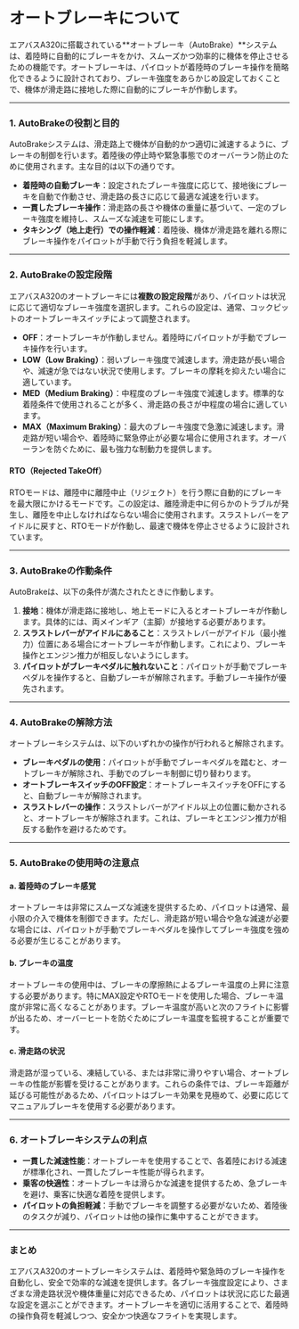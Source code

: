 # オートブレーキについて
エアバスA320に搭載されている**オートブレーキ（AutoBrake）**システムは、着陸時に自動的にブレーキをかけ、スムーズかつ効率的に機体を停止させるための機能です。オートブレーキは、パイロットが着陸時のブレーキ操作を簡略化できるように設計されており、ブレーキ強度をあらかじめ設定しておくことで、機体が滑走路に接地した際に自動的にブレーキが作動します。

---

### 1. **AutoBrakeの役割と目的**

AutoBrakeシステムは、滑走路上で機体が自動的かつ適切に減速するように、ブレーキの制御を行います。着陸後の停止時や緊急事態でのオーバーラン防止のために使用されます。主な目的は以下の通りです。

- **着陸時の自動ブレーキ**：設定されたブレーキ強度に応じて、接地後にブレーキを自動で作動させ、滑走路の長さに応じて最適な減速を行います。
- **一貫したブレーキ操作**：滑走路の長さや機体の重量に基づいて、一定のブレーキ強度を維持し、スムーズな減速を可能にします。
- **タキシング（地上走行）での操作軽減**：着陸後、機体が滑走路を離れる際にブレーキ操作をパイロットが手動で行う負担を軽減します。

---

### 2. **AutoBrakeの設定段階**

エアバスA320のオートブレーキには**複数の設定段階**があり、パイロットは状況に応じて適切なブレーキ強度を選択します。これらの設定は、通常、コックピットのオートブレーキスイッチによって調整されます。

- **OFF**：オートブレーキが作動しません。着陸時にパイロットが手動でブレーキ操作を行います。
- **LOW（Low Braking）**：弱いブレーキ強度で減速します。滑走路が長い場合や、減速が急ではない状況で使用します。ブレーキの摩耗を抑えたい場合に適しています。
- **MED（Medium Braking）**：中程度のブレーキ強度で減速します。標準的な着陸条件で使用されることが多く、滑走路の長さが中程度の場合に適しています。
- **MAX（Maximum Braking）**：最大のブレーキ強度で急激に減速します。滑走路が短い場合や、着陸時に緊急停止が必要な場合に使用されます。オーバーランを防ぐために、最も強力な制動力を提供します。

#### **RTO（Rejected TakeOff）**
RTOモードは、離陸中に離陸中止（リジェクト）を行う際に自動的にブレーキを最大限にかけるモードです。この設定は、離陸滑走中に何らかのトラブルが発生し、離陸を中止しなければならない場合に使用されます。スラストレバーをアイドルに戻すと、RTOモードが作動し、最速で機体を停止させるように設計されています。

---

### 3. **AutoBrakeの作動条件**

AutoBrakeは、以下の条件が満たされたときに作動します。

1. **接地**：機体が滑走路に接地し、地上モードに入るとオートブレーキが作動します。具体的には、両メインギア（主脚）が接地する必要があります。
2. **スラストレバーがアイドルにあること**：スラストレバーがアイドル（最小推力）位置にある場合にオートブレーキが作動します。これにより、ブレーキ操作とエンジン推力が相反しないようにします。
3. **パイロットがブレーキペダルに触れないこと**：パイロットが手動でブレーキペダルを操作すると、自動ブレーキが解除されます。手動ブレーキ操作が優先されます。

---

### 4. **AutoBrakeの解除方法**

オートブレーキシステムは、以下のいずれかの操作が行われると解除されます。

- **ブレーキペダルの使用**：パイロットが手動でブレーキペダルを踏むと、オートブレーキが解除され、手動でのブレーキ制御に切り替わります。
- **オートブレーキスイッチのOFF設定**：オートブレーキスイッチをOFFにすると、自動ブレーキが解除されます。
- **スラストレバーの操作**：スラストレバーがアイドル以上の位置に動かされると、オートブレーキが解除されます。これは、ブレーキとエンジン推力が相反する動作を避けるためです。

---

### 5. **AutoBrakeの使用時の注意点**

#### a. **着陸時のブレーキ感覚**
オートブレーキは非常にスムーズな減速を提供するため、パイロットは通常、最小限の介入で機体を制御できます。ただし、滑走路が短い場合や急な減速が必要な場合には、パイロットが手動でブレーキペダルを操作してブレーキ強度を強める必要が生じることがあります。

#### b. **ブレーキの温度**
オートブレーキの使用中は、ブレーキの摩擦熱によるブレーキ温度の上昇に注意する必要があります。特にMAX設定やRTOモードを使用した場合、ブレーキ温度が非常に高くなることがあります。ブレーキ温度が高いと次のフライトに影響が出るため、オーバーヒートを防ぐためにブレーキ温度を監視することが重要です。

#### c. **滑走路の状況**
滑走路が湿っている、凍結している、または非常に滑りやすい場合、オートブレーキの性能が影響を受けることがあります。これらの条件では、ブレーキ距離が延びる可能性があるため、パイロットはブレーキ効果を見極めて、必要に応じてマニュアルブレーキを使用する必要があります。

---

### 6. **オートブレーキシステムの利点**

- **一貫した減速性能**：オートブレーキを使用することで、各着陸における減速が標準化され、一貫したブレーキ性能が得られます。
- **乗客の快適性**：オートブレーキは滑らかな減速を提供するため、急ブレーキを避け、乗客に快適な着陸を提供します。
- **パイロットの負担軽減**：手動でブレーキを調整する必要がないため、着陸後のタスクが減り、パイロットは他の操作に集中することができます。

---

### まとめ

エアバスA320のオートブレーキシステムは、着陸時や緊急時のブレーキ操作を自動化し、安全で効率的な減速を提供します。各ブレーキ強度設定により、さまざまな滑走路状況や機体重量に対応できるため、パイロットは状況に応じた最適な設定を選ぶことができます。オートブレーキを適切に活用することで、着陸時の操作負荷を軽減しつつ、安全かつ快適なフライトを実現します。